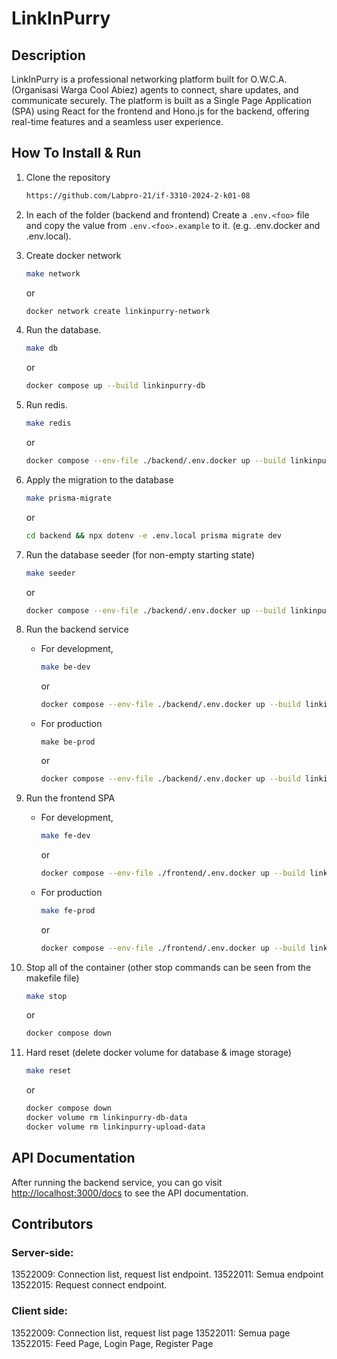 # LinkInPurry

## Description

LinkInPurry is a professional networking platform built for O.W.C.A. (Organisasi Warga Cool Abiez) agents to connect, share updates, and communicate securely. The platform is built as a Single Page Application (SPA) using React for the frontend and Hono.js for the backend, offering real-time features and a seamless user experience.

## How To Install & Run

1. Clone the repository

   ```bash
   https://github.com/Labpro-21/if-3310-2024-2-k01-08
   ```

2. In each of the folder (backend and frontend) Create a `.env.<foo>` file and copy the value from `.env.<foo>.example` to it. (e.g. .env.docker and .env.local).

3. Create docker network

   ```bash
   make network
   ```

   or

   ```bash
   docker network create linkinpurry-network
   ```

4. Run the database.

   ```bash
   make db
   ```

   or

   ```bash
   docker compose up --build linkinpurry-db
   ```

5. Run redis.

   ```bash
   make redis
   ```

   or

   ```bash
   docker compose --env-file ./backend/.env.docker up --build linkinpurry-redis
   ```

6. Apply the migration to the database

   ```bash
   make prisma-migrate
   ```

   or

   ```bash
   cd backend && npx dotenv -e .env.local prisma migrate dev
   ```

7. Run the database seeder (for non-empty starting state)

   ```bash
   make seeder
   ```

   or

   ```bash
   docker compose --env-file ./backend/.env.docker up --build linkinpurry-seeder

   ```

8. Run the backend service

   - For development,

     ```bash
     make be-dev
     ```

     or

     ```bash
     docker compose --env-file ./backend/.env.docker up --build linkinpurry-be-dev
     ```

   - For production

     ```
     make be-prod
     ```

     or

     ```bash
     docker compose --env-file ./backend/.env.docker up --build linkinpurry-be-prod
     ```

9. Run the frontend SPA

   - For development,

     ```bash
     make fe-dev
     ```

     or

     ```bash
     docker compose --env-file ./frontend/.env.docker up --build linkinpurry-fe-dev
     ```

   - For production

     ```bash
     make fe-prod
     ```

     or

     ```bash
     docker compose --env-file ./frontend/.env.docker up --build linkinpurry-fe-prod
     ```

10. Stop all of the container (other stop commands can be seen from the makefile file)

    ```bash
    make stop
    ```

    or

    ```bash
    docker compose down
    ```

11. Hard reset (delete docker volume for database & image storage)

    ```bash
    make reset
    ```

    or

    ```bash
    docker compose down
    docker volume rm linkinpurry-db-data
    docker volume rm linkinpurry-upload-data
    ```

## API Documentation

After running the backend service, you can go visit [http://localhost:3000/docs](http://localhost:3000/docs) to see the API documentation.

## Contributors

### Server-side:

13522009: Connection list, request list endpoint.
13522011: Semua endpoint
13522015: Request connect endpoint.

### Client side:

13522009: Connection list, request list page
13522011: Semua page
13522015: Feed Page, Login Page, Register Page
